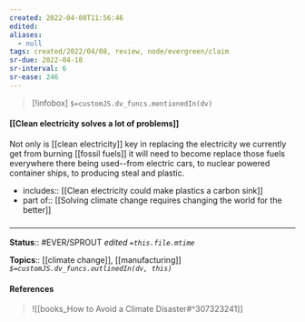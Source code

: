 ```yaml
---
created: 2022-04-08T11:56:46 
edited: 
aliases:
  - null
tags: created/2022/04/08, review, node/evergreen/claim
sr-due: 2022-04-18
sr-interval: 6
sr-ease: 246
---
```

> [!infobox]
`$=customJS.dv_funcs.mentionedIn(dv)`

#### [[Clean electricity solves a lot of problems]]

Not only is [[clean electricity]] key in replacing the electricity we currently get from burning [[fossil fuels]] it will need to become replace those fuels everywhere there being used--from electric cars, to nuclear powered container ships, to producing steal and plastic.

- includes:: [[Clean electricity could make plastics a carbon sink]]
- part of:: [[Solving climate change requires changing the world for the better]]

### <hr class="footnote"/>

**Status**:: #EVER/SPROUT
*edited `=this.file.mtime`*

**Topics**:: [[climate change]], [[manufacturing]]
*`$=customJS.dv_funcs.outlinedIn(dv, this)`*

#### References

> ![[books_How to Avoid a Climate Disaster#^307323241]]
